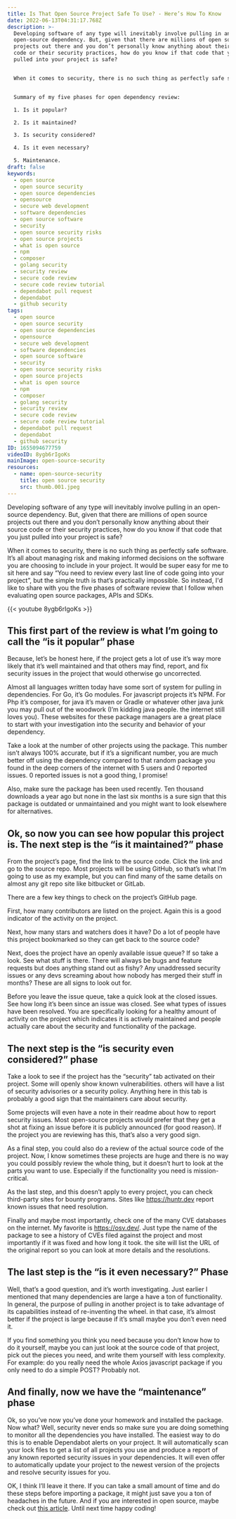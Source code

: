 ```yaml
---
title: Is That Open Source Project Safe To Use? - Here’s How To Know
date: 2022-06-13T04:31:17.768Z
description: >-
  Developing software of any type will inevitably involve pulling in an
  open-source dependency. But, given that there are millions of open source
  projects out there and you don’t personally know anything about their source
  code or their security practices, how do you know if that code that you just
  pulled into your project is safe? 


  When it comes to security, there is no such thing as perfectly safe software. It’s all about managing risk and making informed decisions on the software you are choosing to include in your project. It would be super easy for me to sit here and say “You need to review every last line of code going into your project”, but the simple truth is that’s practically impossible. So instead, id like to share with you the five phases of software review that I follow when evaluating open source packages, APIs and SDKs.


  Summary of my five phases for open dependency review:

  1. Is it popular?

  2. Is it maintained?

  3. Is security considered?

  4. Is it even necessary?

  5. Maintenance.
draft: false
keywords:
  - open source
  - open source security
  - open source dependencies
  - opensource
  - secure web development
  - software dependencies
  - open source software
  - security
  - open source security risks
  - open source projects
  - what is open source
  - npm
  - composer
  - golang security
  - security review
  - secure code review
  - secure code review tutorial
  - dependabot pull request
  - dependabot
  - github security
tags:
  - open source
  - open source security
  - open source dependencies
  - opensource
  - secure web development
  - software dependencies
  - open source software
  - security
  - open source security risks
  - open source projects
  - what is open source
  - npm
  - composer
  - golang security
  - security review
  - secure code review
  - secure code review tutorial
  - dependabot pull request
  - dependabot
  - github security
ID: 1655094677759
videoID: 8ygb6rIgoKs
mainImage: open-source-security
resources:
  - name: open-source-security
    title: open source security
    src: thumb.001.jpeg
---
```


Developing software of any type will inevitably involve pulling in an open-source dependency. But, given that there are millions of open source projects out there and you don’t personally know anything about their source code or their security practices, how do you know if that code that you just pulled into your project is safe?

When it comes to security, there is no such thing as perfectly safe software. It’s all about managing risk and making informed decisions on the software you are choosing to include in your project. It would be super easy for me to sit here and say “You need to review every last line of code going into your project”, but the simple truth is that’s practically impossible. So instead, I'd like to share with you the five phases of software review that I follow when evaluating open source packages, APIs and SDKs.

{{< youtube 8ygb6rIgoKs >}}

## **This first part of the review is what I’m going to call the “is it popular” phase**

Because, let’s be honest here, if the project gets a lot of use it’s way more likely that it’s well maintained and that others may find, report, and fix security issues in the project that would otherwise go uncorrected.

Almost all languages written today have some sort of system for pulling in dependencies. For Go, it’s Go modules. For javascript projects it’s NPM. For Php it’s composer, for java it’s maven or Gradle or whatever other java junk you may pull out of the woodwork (I’m kidding java people. the internet still loves you). These websites for these package managers are a great place to start with your investigation into the security and behavior of your dependency.

Take a look at the number of other projects using the package. This number isn’t always 100% accurate, but if it’s a significant number, you are much better off using the dependency compared to that random package you found in the deep corners of the internet with 5 users and 0 reported issues. 0 reported issues is not a good thing, I promise!

Also, make sure the package has been used recently. Ten thousand downloads a year ago but none in the last six months is a sure sign that this package is outdated or unmaintained and you might want to look elsewhere for alternatives.

## **Ok, so now you can see how popular this project is. The next step is the “is it maintained?” phase**

From the project’s page, find the link to the source code. Click the link and go to the source repo. Most projects will be using GitHub, so that’s what I’m going to use as my example, but you can find many of the same details on almost any git repo site like bitbucket or GitLab.

There are a few key things to check on the project’s GitHub page.

First, how many contributors are listed on the project. Again this is a good indicator of the activity on the project.

Next, how many stars and watchers does it have? Do a lot of people have this project bookmarked so they can get back to the source code?

Next, does the project have an openly available issue queue? If so take a look. See what stuff is there. There will always be bugs and feature requests but does anything stand out as fishy? Any unaddressed security issues or any devs screaming about how nobody has merged their stuff in months? These are all signs to look out for.

Before you leave the issue queue, take a quick look at the closed issues. See how long it’s been since an issue was closed. See what types of issues have been resolved. You are specifically looking for a healthy amount of activity on the project which indicates it is actively maintained and people actually care about the security and functionality of the package.

## **The next step is the “is security even considered?” phase**

Take a look to see if the project has the “security” tab activated on their project. Some will openly show known vulnerabilities. others will have a list of security advisories or a security policy. Anything here in this tab is probably a good sign that the maintainers care about security.

Some projects will even have a note in their readme about how to report security issues. Most open-source projects would prefer that they get a shot at fixing an issue before it is publicly announced (for good reason). If the project you are reviewing has this, that’s also a very good sign.

As a final step, you could also do a review of the actual source code of the project. Now, I know sometimes these projects are huge and there is no way you could possibly review the whole thing, but it doesn’t hurt to look at the parts you want to use. Especially if the functionality you need is mission-critical.

As the last step, and this doesn’t apply to every project, you can check third-party sites for bounty programs. Sites like <https://huntr.dev> report known issues that need resolution.

Finally and maybe most importantly, check one of the many CVE databases on the internet. My favorite is <https://osv.dev/>. Just type the name of the package to see a history of CVEs filed against the project and most importantly if it was fixed and how long it took. the site will list the URL of the original report so you can look at more details and the resolutions.

## **The last step is the “is it even necessary?” Phase**

Well, that’s a good question, and it’s worth investigating. Just earlier I mentioned that many dependencies are large a have a ton of functionality. In general, the purpose of pulling in another project is to take advantage of its capabilities instead of re-inventing the wheel. in that case, it’s almost better if the project is large because if it’s small maybe you don’t even need it.

If you find something you think you need because you don’t know how to do it yourself, maybe you can just look at the source code of that project, pick out the pieces you need, and write them yourself with less complexity. For example: do you really need the whole Axios javascript package if you only need to do a simple POST? Probably not.

## **And finally, now we have the “maintenance” phase**

Ok, so you’ve now you’ve done your homework and installed the package. Now what? Well, security never ends so make sure you are doing something to monitor all the dependencies you have installed. The easiest way to do this is to enable Dependabot alerts on your project. It will automatically scan your lock files to get a list of all projects you use and produce a report of any known reported security issues in your dependencies. It will even offer to automatically update your project to the newest version of the projects and resolve security issues for you.

OK, I think I’ll leave it there. If you can take a small amount of time and do these steps before importing a package, it might just save you a ton of headaches in the future. And if you are interested in open source, maybe check out [this article](https://askcloudarchitech.com/posts/self-improvement/how-contribute-open-source-software/). Until next time happy coding!
